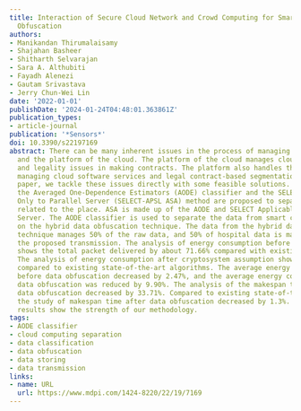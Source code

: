 ```yaml
---
title: Interaction of Secure Cloud Network and Crowd Computing for Smart City Data
  Obfuscation
authors:
- Manikandan Thirumalaisamy
- Shajahan Basheer
- Shitharth Selvarajan
- Sara A. Althubiti
- Fayadh Alenezi
- Gautam Srivastava
- Jerry Chun-Wei Lin
date: '2022-01-01'
publishDate: '2024-01-24T04:48:01.363861Z'
publication_types:
- article-journal
publication: '*Sensors*'
doi: 10.3390/s22197169
abstract: There can be many inherent issues in the process of managing cloud infrastructure
  and the platform of the cloud. The platform of the cloud manages cloud software
  and legality issues in making contracts. The platform also handles the process of
  managing cloud software services and legal contract-based segmentation. In this
  paper, we tackle these issues directly with some feasible solutions. For these constraints,
  the Averaged One-Dependence Estimators (AODE) classifier and the SELECT Applicable
  Only to Parallel Server (SELECT-APSL ASA) method are proposed to separate the data
  related to the place. ASA is made up of the AODE and SELECT Applicable Only to Parallel
  Server. The AODE classifier is used to separate the data from smart city data based
  on the hybrid data obfuscation technique. The data from the hybrid data obfuscation
  technique manages 50% of the raw data, and 50% of hospital data is masked using
  the proposed transmission. The analysis of energy consumption before the cryptosystem
  shows the total packet delivered by about 71.66% compared with existing algorithms.
  The analysis of energy consumption after cryptosystem assumption shows 47.34% consumption,
  compared to existing state-of-the-art algorithms. The average energy consumption
  before data obfuscation decreased by 2.47%, and the average energy consumption after
  data obfuscation was reduced by 9.90%. The analysis of the makespan time before
  data obfuscation decreased by 33.71%. Compared to existing state-of-the-art algorithms,
  the study of makespan time after data obfuscation decreased by 1.3%. These impressive
  results show the strength of our methodology.
tags:
- AODE classifier
- cloud computing separation
- data classification
- data obfuscation
- data storing
- data transmission
links:
- name: URL
  url: https://www.mdpi.com/1424-8220/22/19/7169
---
```

